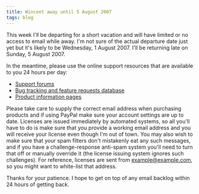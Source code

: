 ```yaml
---
title: Wincent away until 5 August 2007
tags: blog
---
```


This week I'll be departing for a short vacation and will have limited or no access to email while away. I'm not sure of the actual departure date just yet but it's likely to be Wednesday, 1 August 2007. I'll be returning late on Sunday, 5 August 2007.

In the meantime, please use the online support resources that are available to you 24 hours per day:

-   [Support forums](http://wincent.com/a/support/forums/)
-   [Bug tracking and feature requests database](http://wincent.com/a/support/bugs/)
-   [Product information pages](http://wincent.com/a/products/)

Please take care to supply the correct email address when purchasing products and if using PayPal make sure your account settings are up to date. Licenses are issued immediately by automated systems, so all you'll have to do is make sure that you provide a working email address and you will receive your license even though I'm out of town. You may also wish to make sure that your spam filters don't mistakenly eat any such messages, and if you have a challenge-response anti-spam system you'll need to turn that off or manually override it (the license issuing system ignores such challenges). For reference, licenses are sent from <example@example.com>, so you might want to white-list that address.

Thanks for your patience. I hope to get on top of any email backlog within 24 hours of getting back.

